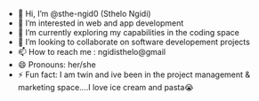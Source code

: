 - 👋 Hi, I’m @sthe-ngid0 (Sthelo Ngidi)
- 👀 I’m interested in web and app development
- 🌱 I’m currently exploring my capabilities in the coding space
- 💞️ I’m looking to collaborate on software developement projects
- 📫 How to reach me : ngidisthelo@gmail
- 😄 Pronouns: her/she
- ⚡ Fun fact: I am twin and ive been in the project management & marketing space....I love ice cream and pasta😭

<!---
sthe-ngid0/sthe-ngid0 is a ✨ special ✨ repository because its `README.md` (this file) appears on your GitHub profile.
You can click the Preview link to take a look at your changes.
--->

